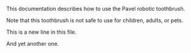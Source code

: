 This documentation describes how to use the Pavel robotic
toothbrush.

Note that this toothbrush is not safe to use for children,
adults, or pets.

This is a new line in this file.

And yet another one.
